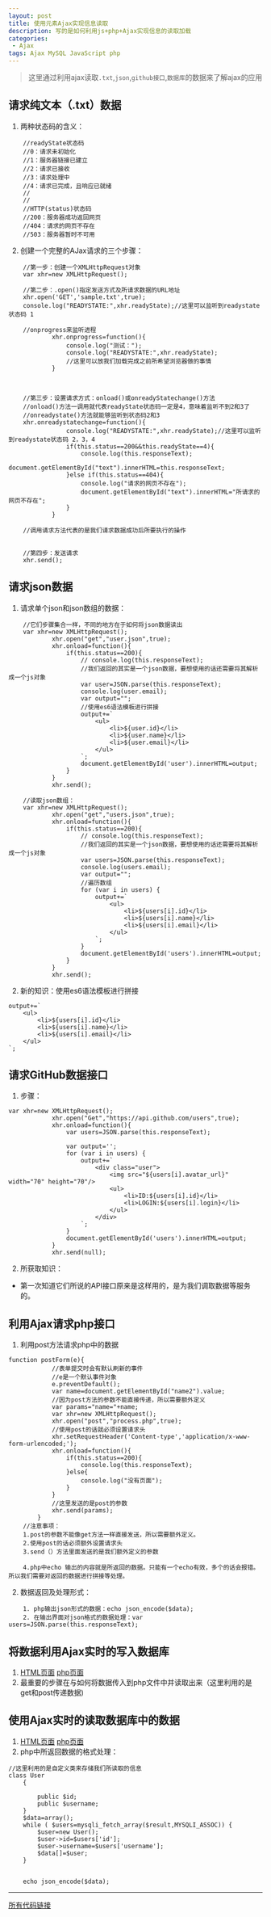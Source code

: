 ```yaml
---
layout: post
title: 使用元素Ajax实现信息读取
description: 写的是如何利用js+php+Ajax实现信息的读取加载
categories:
 - Ajax
tags: Ajax MySQL JavaScript php
---
```

> 这里通过利用ajax读取`.txt`,`json`,`github接口`,`数据库`的数据来了解ajax的应用

## 请求纯文本（.txt）数据
1. 两种状态码的含义：
```
    //readyState状态码
    //0：请求未初始化
    //1：服务器链接已建立
    //2：请求已接收
    //3：请求处理中
    //4：请求已完成，且响应已就绪
    //
    //
    //HTTP(status)状态码
    //200：服务器成功返回网页
    //404：请求的网页不存在
    //503：服务器暂时不可用
```
2. 创建一个完整的AJax请求的三个步骤：
```
    //第一步：创建一个XMLHttpRequest对象
    var xhr=new XMLHttpRequest();

    //第二步：.open()指定发送方式及所请求数据的URL地址
    xhr.open('GET','sample.txt',true);
    console.log("READYSTATE:",xhr.readyState);//这里可以监听到readystate状态码 1

    //onprogress来监听进程
			xhr.onprogress=function(){
				console.log("测试：");
				console.log("READYSTATE:",xhr.readyState);
				//这里可以放我们加载完成之前所希望浏览器做的事情
			}



    //第三步：设置请求方式：onload()或onreadyStatechange()方法
    //onload()方法一调用就代表readyState状态码一定是4，意味着监听不到2和3了
    //onreadystate()方法就能够监听到状态码2和3
    xhr.onreadystatechange=function(){
				console.log("READYSTATE:",xhr.readyState);//这里可以监听到readystate状态码 2，3，4
				if(this.status==200&&this.readyState==4){
					console.log(this.responseText);
					document.getElementById("text").innerHTML=this.responseText;
				}else if(this.status==404){
					console.log("请求的网页不存在");
					document.getElementById("text").innerHTML="所请求的网页不存在";
				}
			}

    //调用请求方法代表的是我们请求数据成功后所要执行的操作


    //第四步：发送请求
    xhr.send();
```

## 请求json数据
1. 请求单个json和json数组的数据：
```
    //它们步骤集合一样，不同的地方在于如何将json数据读出
    var xhr=new XMLHttpRequest();
			xhr.open("get","user.json",true);
			xhr.onload=function(){
				if(this.status==200){
					// console.log(this.responseText);
					//我们返回的其实是一个json数据，要想使用的话还需要将其解析成一个js对象
					var user=JSON.parse(this.responseText);
					console.log(user.email);
					var output="";
					//使用es6语法模板进行拼接
					output+=`
						<ul>
							<li>${user.id}</li>
							<li>${user.name}</li>
							<li>${user.email}</li>
						</ul>
					`;
					document.getElementById('user').innerHTML=output;
				}
			}
			xhr.send();

	//读取json数组：
	var xhr=new XMLHttpRequest();
			xhr.open("get","users.json",true);
			xhr.onload=function(){
				if(this.status==200){
					// console.log(this.responseText);
					//我们返回的其实是一个json数据，要想使用的话还需要将其解析成一个js对象
					var users=JSON.parse(this.responseText);
					console.log(users.email);
					var output="";
					//遍历数组
					for (var i in users) {
						output+=`
							<ul>
								<li>${users[i].id}</li>
								<li>${users[i].name}</li>
								<li>${users[i].email}</li>
							</ul>
						`;
					}
					document.getElementById('users').innerHTML=output;
				}
			}
			xhr.send();

```
2. 新的知识：使用es6语法模板进行拼接
```
output+=`
	<ul>
		<li>${users[i].id}</li>
		<li>${users[i].name}</li>
		<li>${users[i].email}</li>
	</ul>
`;
```
## 请求GitHub数据接口
1. 步骤：
```
var xhr=new XMLHttpRequest();
			xhr.open("Get","https://api.github.com/users",true);
			xhr.onload=function(){
				var users=JSON.parse(this.responseText);

				var output='';
				for (var i in users) {
					output+=`
						<div class="user">
							<img src="${users[i].avatar_url}" width="70" height="70"/>
							<ul>
								<li>ID:${users[i].id}</li>
								<li>LOGIN:${users[i].login}</li>
							</ul>
						</div>
					`;
				}
				document.getElementById('users').innerHTML=output;
			}
			xhr.send(null);
```
2. 所获取知识：
* 第一次知道它们所说的API接口原来是这样用的，是为我们调取数据等服务的。
## 利用Ajax请求php接口
1. 利用post方法请求php中的数据
```
function postForm(e){
			//表单提交时会有默认刷新的事件
			//e是一个默认事件对象
			e.preventDefault();
			var name=document.getElementById("name2").value;
			//因为post方法的参数不能直接传递，所以需要额外定义
			var params="name="+name;
			var xhr=new XMLHttpRequest();
			xhr.open("post","process.php",true);
			//使用post的话就必须设置请求头
			xhr.setRequestHeader('Content-type','application/x-www-form-urlencoded;');
			xhr.onload=function(){
				if(this.status==200){
					console.log(this.responseText);
				}else{
					console.log("没有页面");
				}
			}
			//这里发送的是post的参数
			xhr.send(params);
		}
	//注意事项：
	1.post的参数不能像get方法一样直接发送，所以需要额外定义。
	2.使用post的话必须额外设置请求头
	3.send（）方法里面发送的是我们额外定义的参数

	4.php中echo 输出的内容就是所返回的数据。只能有一个echo有效，多个的话会报错。所以我们需要对返回的数据进行拼接等处理。

```
2. 数据返回及处理形式：
```
    1. php输出json形式的数据：echo json_encode($data);
    2. 在输出界面对json格式的数据处理：var users=JSON.parse(this.responseText);
```
## 将数据利用Ajax实时的写入数据库
1. [HTML页面](https://github.com/lanxue-of-33/base-of-php/blob/master/Ajaxsandbox/Ajax5.html)
   [php页面](https://github.com/lanxue-of-33/base-of-php/blob/master/Ajaxsandbox/process.php)
2. 最重要的步骤在与如何将数据传入到php文件中并读取出来（这里利用的是get和post传递数据)

## 使用Ajax实时的读取数据库中的数据
1. [HTML页面](https://github.com/lanxue-of-33/base-of-php/blob/master/Ajaxsandbox/Ajax6.html)
   [php页面](https://github.com/lanxue-of-33/base-of-php/blob/master/Ajaxsandbox/users.php)
2. php中所返回数据的格式处理：
```
//这里利用的是自定义类来存储我们所读取的信息
class User
	{
		
		public $id;
		public $username;
	}
	$data=array();
	while ( $users=mysqli_fetch_array($result,MYSQLI_ASSOC)) {
		$user=new User();
		$user->id=$users['id'];
		$user->username=$users['username'];
		$data[]=$user;
	}


	echo json_encode($data);
```
---
[所有代码链接](https://github.com/lanxue-of-33/base-of-php/blob/master/Ajaxsandbox)

